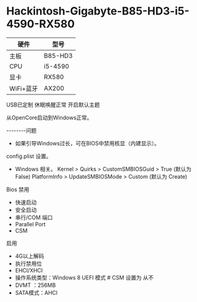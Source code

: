 # Hackintosh-Gigabyte-B85-HD3-i5-4590-RX580

| 硬件 | 型号 |
| ---- |-----|
| 主板 | B85-HD3 |
| CPU | i5-4590 |
| 显卡 | RX580 |
|WiFi+蓝牙| AX200|


USB已定制 
休眠唤醒正常
开启默认主题

从OpenCore启动到Windows正常。 

--------问题
  - 如果引导Windows过长，可在BIOS中禁用核显（内建显示）。
  
  
config.plist 设置。
 - Windows 相关。
Kernel > Quirks > CustomSMBIOSGuid > True (默认为 False)
PlatformInfo > UpdateSMBIOSMode > Custom (默认为  Create)

Bios
 禁用
- 快速启动
- 安全启动
- 串行/COM 端口
- Parallel Port
- CSM

启用

- 4G以上解码
- 执行禁用位
- EHCI/XHCI 
- 操作系统类型：Windows 8 UEFI 模式 # CSM 设置为 从不
- DVMT ：256MB
- SATA模式：AHCI
